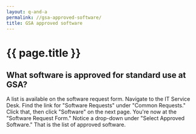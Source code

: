 ```yaml
---
layout: q-and-a
permalink: //gsa-approved-software/
title: GSA approved software
---
```

# {{ page.title }}

## What software is approved for standard use at GSA?

A list is available on the software request form. Navigate to the IT Service Desk. Find the link for "Software Requests" under "Common Requests." Click that, then click "Software" on the next page. You're now at the "Software Request Form." Notice a drop-down under "Select Approved Software." That is the list of approved software.  
